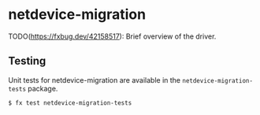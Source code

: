 # netdevice-migration

TODO(https://fxbug.dev/42158517): Brief overview of the driver.

## Testing

Unit tests for netdevice-migration are available in the `netdevice-migration-tests`
package.

```
$ fx test netdevice-migration-tests
```

